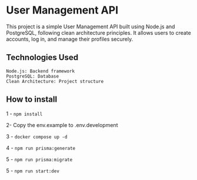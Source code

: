 # User Management API

This project is a simple User Management API built using Node.js and PostgreSQL, following clean architecture
principles. It allows users to create accounts, log in, and manage their profiles securely.

## Technologies Used

    Node.js: Backend framework
    PostgreSQL: Database
    Clean Architecture: Project structure

## How to install

1 -
```npm install```

2- Copy the env.example to .env.development

3 -
``` docker compose up -d ```

4 -
```npm run prisma:generate```

5 -
```npm run prisma:migrate```


5 -
```npm run start:dev```
